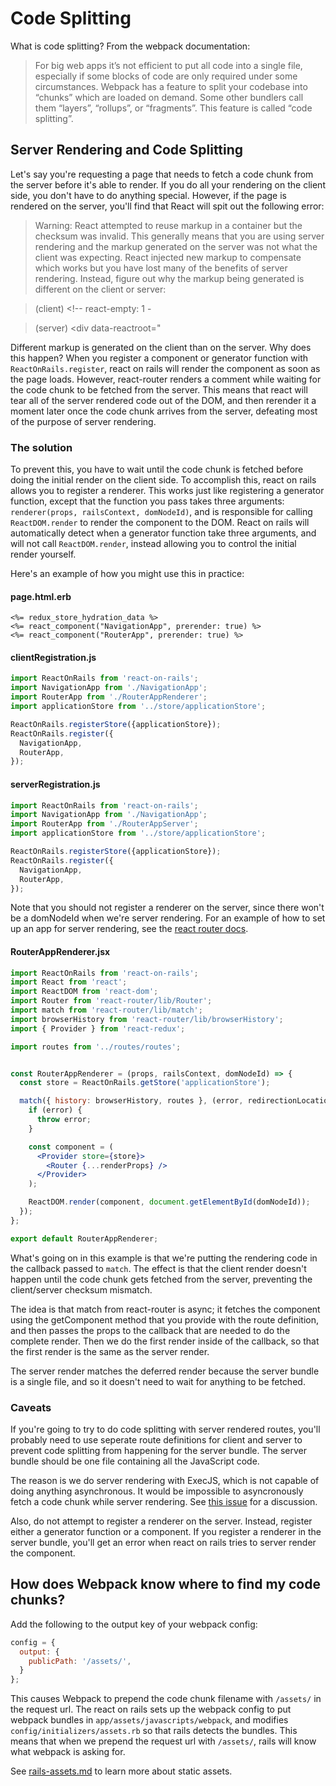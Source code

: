 # Code Splitting

What is code splitting? From the webpack documentation:

> For big web apps it’s not efficient to put all code into a single file, especially if some blocks of code are only required under some circumstances. Webpack has a feature to split your codebase into “chunks” which are loaded on demand. Some other bundlers call them “layers”, “rollups”, or “fragments”. This feature is called “code splitting”.

## Server Rendering and Code Splitting

Let's say you're requesting a page that needs to fetch a code chunk from the server before it's able to render. If you do all your rendering on the client side, you don't have to do anything special. However, if the page is rendered on the server, you'll find that React will spit out the following error:

> Warning: React attempted to reuse markup in a container but the checksum was invalid. This generally means that you are using server rendering and the markup generated on the server was not what the client was expecting. React injected new markup to compensate which works but you have lost many of the benefits of server rendering. Instead, figure out why the markup being generated is different on the client or server:

> (client) <!-- react-empty: 1 -

> (server) <div data-reactroot="
<!--This comment is here because the comment beginning on line 13 messes up Sublime's markdown parsing-->

Different markup is generated on the client than on the server. Why does this happen? When you register a component or generator function with `ReactOnRails.register`, react on rails will render the component as soon as the page loads. However, react-router renders a comment while waiting for the code chunk to be fetched from the server. This means that react will tear all of the server rendered code out of the DOM, and then rerender it a moment later once the code chunk arrives from the server, defeating most of the purpose of server rendering.

### The solution

To prevent this, you have to wait until the code chunk is fetched before doing the initial render on the client side. To accomplish this, react on rails allows you to register a renderer. This works just like registering a generator function, except that the function you pass takes three arguments: `renderer(props, railsContext, domNodeId)`, and is responsible for calling `ReactDOM.render` to render the component to the DOM. React on rails will automatically detect when a generator function take three arguments, and will not call `ReactDOM.render`, instead allowing you to control the initial render yourself.

Here's an example of how you might use this in practice:

#### page.html.erb
```erb
<%= redux_store_hydration_data %>
<%= react_component("NavigationApp", prerender: true) %>
<%= react_component("RouterApp", prerender: true) %>
```

#### clientRegistration.js
```js
import ReactOnRails from 'react-on-rails';
import NavigationApp from './NavigationApp';
import RouterApp from './RouterAppRenderer';
import applicationStore from '../store/applicationStore';

ReactOnRails.registerStore({applicationStore});
ReactOnRails.register({
  NavigationApp,
  RouterApp,
});
```

#### serverRegistration.js
```js
import ReactOnRails from 'react-on-rails';
import NavigationApp from './NavigationApp';
import RouterApp from './RouterAppServer';
import applicationStore from '../store/applicationStore';

ReactOnRails.registerStore({applicationStore});
ReactOnRails.register({
  NavigationApp,
  RouterApp,
});
```
Note that you should not register a renderer on the server, since there won't be a domNodeId when we're server rendering. For an example of how to set up an app for server rendering, see the [react router docs](react-router.md).

#### RouterAppRenderer.jsx
```jsx
import ReactOnRails from 'react-on-rails';
import React from 'react';
import ReactDOM from 'react-dom';
import Router from 'react-router/lib/Router';
import match from 'react-router/lib/match';
import browserHistory from 'react-router/lib/browserHistory';
import { Provider } from 'react-redux';

import routes from '../routes/routes';


const RouterAppRenderer = (props, railsContext, domNodeId) => {
  const store = ReactOnRails.getStore('applicationStore');

  match({ history: browserHistory, routes }, (error, redirectionLocation, renderProps) => {
    if (error) {
      throw error;
    }

    const component = (
      <Provider store={store}>
        <Router {...renderProps} />
      </Provider>
    );

    ReactDOM.render(component, document.getElementById(domNodeId));
  });
};

export default RouterAppRenderer;
```

What's going on in this example is that we're putting the rendering code in the callback passed to `match`. The effect is that the client render doesn't happen until the code chunk gets fetched from the server, preventing the client/server checksum mismatch.

The idea is that match from react-router is async; it fetches the component using the getComponent method that you provide with the route definition, and then passes the props to the callback that are needed to do the complete render. Then we do the first render inside of the callback, so that the first render is the same as the server render.

The server render matches the deferred render because the server bundle is a single file, and so it doesn't need to wait for anything to be fetched.

### Caveats

If you're going to try to do code splitting with server rendered routes, you'll probably need to use seperate route definitions for client and server to prevent code splitting from happening for the server bundle. The server bundle should be one file containing all the JavaScript code.

The reason is we do server rendering with ExecJS, which is not capable of doing anything asynchronous. It would be impossible to asyncronously fetch a code chunk while server rendering. See [this issue](https://github.com/shakacode/react_on_rails/issues/477) for a discussion.

Also, do not attempt to register a renderer on the server. Instead, register either a generator function or a component. If you register a renderer in the server bundle, you'll get an error when react on rails tries to server render the component.

## How does Webpack know where to find my code chunks?

Add the following to the output key of your webpack config:

```js
config = {
  output: {
    publicPath: '/assets/',
  }
};
```

This causes Webpack to prepend the code chunk filename with `/assets/` in the request url. The react on rails sets up the webpack config to put webpack bundles in `app/assets/javascripts/webpack`, and modifies `config/initializers/assets.rb` so that rails detects the bundles. This means that when we prepend the request url with `/assets/`, rails will know what webpack is asking for.

See [rails-assets.md](./rails-assets.md) to learn more about static assets.

